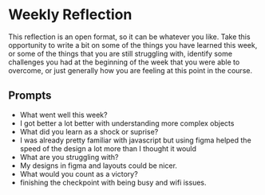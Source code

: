 # Weekly Reflection
This reflection is an open format, so it can be whatever you like. Take this opportunity to write a bit on some of the things you have learned this week, or some of the things that you are still struggling with, identify some challenges you had at the beginning of the week that you were able to overcome, or just generally how you are feeling at this point in the course.

## Prompts
- What went well this week?
 - I got better a lot better with understanding more complex objects
- What did you learn as a shock or suprise?
 - I was already pretty familiar with javascript but using figma helped the speed of the design a lot more than I thought it would
- What are you struggling with?
 - My designs in figma and layouts could be nicer.
- What would you count as a victory?
 - finishing the checkpoint with being busy and wifi issues.